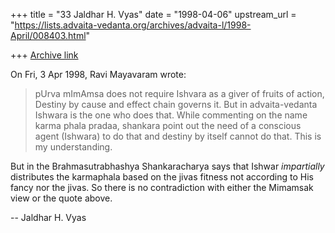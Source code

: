 +++
title = "33 Jaldhar H. Vyas"
date = "1998-04-06"
upstream_url = "https://lists.advaita-vedanta.org/archives/advaita-l/1998-April/008403.html"

+++
[Archive link](https://lists.advaita-vedanta.org/archives/advaita-l/1998-April/008403.html)

On Fri, 3 Apr 1998, Ravi Mayavaram wrote:

> pUrva mImAmsa does not require Ishvara as a giver of fruits of action,
> Destiny by cause and effect chain governs it. But in advaita-vedanta
> Ishwara is the one who does that. While commenting on the name karma
> phala pradaa, shankara point out the need of a conscious agent
> (Ishwara) to do that and destiny by itself cannot do that. This is my
> understanding.
>

But in the Brahmasutrabhashya Shankaracharya says that Ishwar
_impartially_ distributes the karmaphala based on the jivas fitness not
according to His fancy nor the jivas.  So there is no contradiction with
either the Mimamsak view or the quote above.

--
Jaldhar H. Vyas <jaldhar at braincells.com>

